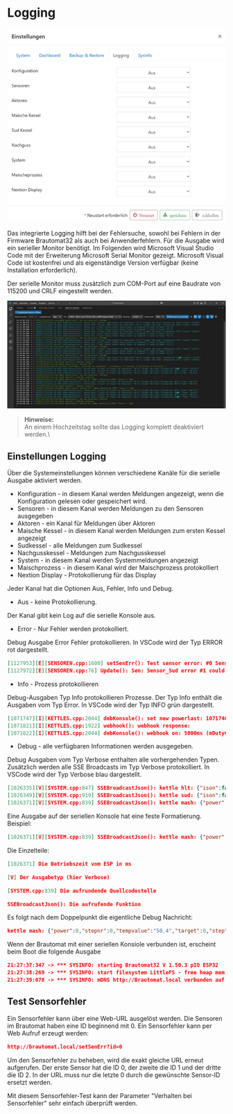 # Logging

![media](/docs/img/logging.jpg)

Das integrierte Logging hilft bei der Fehlersuche, sowohl bei Fehlern in der Firmware Brautomat32 als auch bei Anwenderfehlern. Für die Ausgabe wird ein serieller Monitor benötigt. Im Folgenden wird Microsoft Visual Studio Code mit der Erweiterung Microsoft Serial Monitor gezeigt. Microsoft Visual Code ist kostenfrei und als eigenständige Version verfügbar (keine Installation erforderlich).

Der serielle Monitor muss zusätzlich zum COM-Port auf eine Baudrate von 115200 und CRLF eingestellt werden.

![Microsoft Visual Studio Code](/docs/img/vscode.jpg)

> **Hinweise:**\
An einem Hochzeitstag sollte das Logging komplett deaktiviert werden.\

## Einstellungen Logging

Über die Systemeinstellungen können verschiedene Kanäle für die serielle Ausgabe aktiviert werden.

* Konfiguration - in diesem Kanal werden Meldungen angezeigt, wenn die Konfiguration gelesen oder gespeichert wird.
* Sensoren - in diesem Kanal werden Meldungen zu den Sensoren ausgegeben
* Aktoren - ein Kanal für Meldungen über Aktoren
* Maische Kessel - in diesem Kanal werden Meldungen zum ersten Kessel angezeigt
* Sudkessel - alle Meldungen zum Sudkessel
* Nachgusskessel - Meldungen zum Nachgusskessel
* System - in diesem Kanal werden Systemmeldungen angezeigt
* Maischprozess - in diesem Kanal wird der Maischprozess protokolliert
* Nextion Display - Protokollierung für das Display

Jeder Kanal hat die Optionen Aus, Fehler, Info und Debug.

* Aus - keine Protokollierung.

Der Kanal gibt kein Log auf die serielle Konsole aus.

* Error - Nur Fehler werden protokolliert.

Debug Ausgabe Error Fehler protokollieren. In VSCode wird der Typ ERROR rot dargestellt.

```json
[1127953][E][SENSOREN.cpp:1600] setSenErr(): Test sensor error: #0 Sensor_Sud error state: 1
[1127972][E][SENSOREN.cpp:76] Update(): Sen: Sensor_Sud error #1 could not read temperature data
```

* Info - Prozess protokollieren

Debug-Ausgaben Typ Info protokollieren Prozesse. Der Typ Info enthält die Ausgaben vom Typ Error. In VSCode wird der Typ INFO grün dargestellt.

```json
[1071747][I][KETTLES.cpp:2044] debKonsole(): set new powerlast: 1071746ms
[1071821][I][KETTLES.cpp:1922] webhook(): webhook response: 
[1071822][I][KETTLES.cpp:2044] debKonsole(): webhook on: 5000ms (mDutyCycle 5000 * Power 100 / 100)
```

* Debug - alle verfügbaren Informationen werden ausgegeben.

Debug Ausgaben vom Typ Verbose enthalten alle vorhergehenden Typen. Zusätzlich werden alle SSE Broadcasts im Typ Verbose protokolliert. In VSCode wird der Typ Verbose blau dargestellt.

```json
[1026335][V][SYSTEM.cpp:847] SSEBroadcastJson(): kettle hlt: {"ison":false,"state":false,"power":0,"enabled":3,"setp":0,"temp":"32.4"}
[1026349][V][SYSTEM.cpp:919] SSEBroadcastJson(): kettle sud: {"ison":false,"state":false,"power":0,"enabled":3,"setp":0,"temp":"32.4"}
[1026371][V][SYSTEM.cpp:839] SSEBroadcastJson(): kettle mash: {"power":0,"stepnr":0,"tempvalue":"50.4","target":0,"step":6,"timer":3}
```

Eine Ausgabe auf der seriellen Konsole hat eine feste Formatierung. Beispiel:

```json
[1026371][V][SYSTEM.cpp:839] SSEBroadcastJson(): kettle mash: {"power":0,"stepnr":0,"tempvalue":"50.4","target":0,"step":6,"timer":3}
```

Die Einzelteile:

```json
[1026371] Die Betriebszeit vom ESP in ms
```

```json
[V] Der Ausgabetyp (hier Verbose)
```

```json
[SYSTEM.cpp:839] Die aufrundende Quellcodestelle
```

```json
SSEBroadcastJson(): Die aufrufende Funktion
```

Es folgt nach dem Doppelpunkt die eigentliche Debug Nachricht:

```json
kettle mash: {"power":0,"stepnr":0,"tempvalue":"50.4","target":0,"step":6,"timer":3}
```

Wenn der Brautomat mit einer seriellen Konsiole verbunden ist, erscheint beim Boot die folgende Ausgabe

```json
21:27:37:347 -> *** SYSINFO: starting Brautomat32 V 1.50.3 pIO ESP32
21:27:38:269 -> *** SYSINFO: start filesystem LittleFS - free heap mem: 210552
21:27:39:078 -> *** SYSINFO: mDNS http://Brautomat.local verbunden auf IP Adresse xxx.xxx.xxx.xxx Uhrzeit: 21:27:38 RSSI: -68
```

## Test Sensorfehler

Ein Sensorfehler kann über eine Web-URL ausgelöst werden. Die Sensoren im Brautomat haben eine ID beginnend mit 0. Ein Sensorfehler kann per Web Aufruf erzeugt werden:

```json
http://brautomat.local/setSenErr?id=0
```

Um den Sensorfehler zu beheben, wird die exakt gleiche URL erneut aufgerufen. Der erste Sensor hat die ID 0, der zweite die ID 1 und der dritte die ID 2. In der URL muss nur die letzte 0 durch die gewünschte Sensor-ID ersetzt werden.

Mit diesem Sensorfehler-Test kann der Parameter "Verhalten bei Sensorfehler" sehr einfach überprüft werden.

